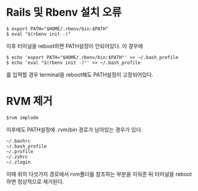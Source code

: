 # Rails 및 Rbenv 설치 오류
```
$ export PATH="$HOME/.rbenv/bin:$PATH"
$ eval "$(rbenv init -)"
```
이후 터미널을 reboot하면 PATH설정이 안되어있다.
이 경우에
```
$ echo 'export PATH="$HOME/.rbenv/bin:$PATH"' >> ~/.bash_profile
$ echo 'eval "$(rbenv init -)"' >> ~/.bash_profile
```
를 입력할 경우 terminal을 reboot해도 PATH설정이 고정되어있다.

# RVM 제거
```
$rvm implode
```	
이후에도 PATH설정에 .rvm/bin 경로가 남아있는 경우가 있다.
```
~/.bashrc 
~/.bash_profile 
~/.profile 
~/.zshrc
~/.zlogin
```
이때 위의 다섯가지 경로에서 rvm폴더를 참조하는 부분을 지워준 뒤 터미널을 reboot하면 정상적으로 제거된다.
